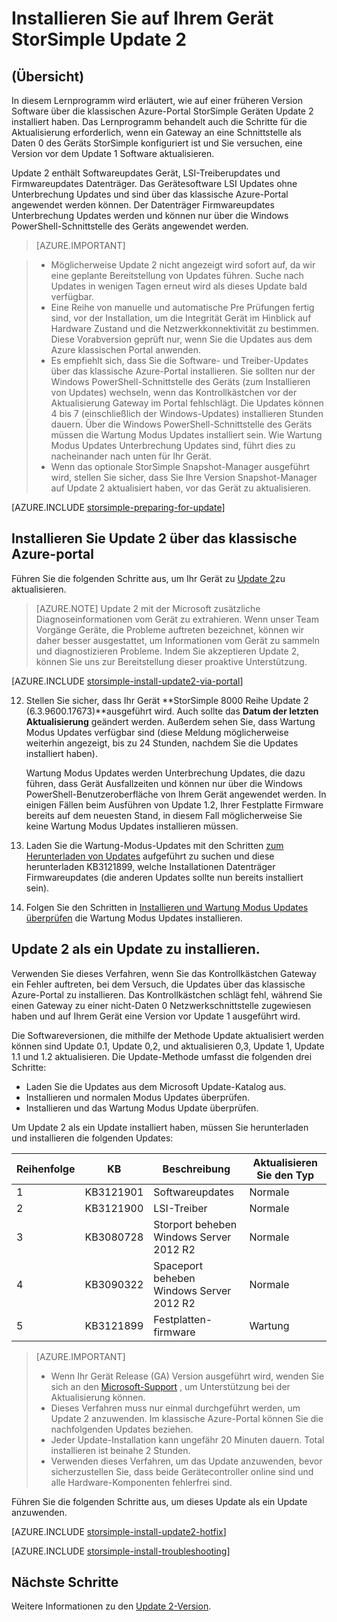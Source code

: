 <properties
   pageTitle="Installieren Sie Update 2 auf Ihrem Gerät StorSimple | Microsoft Azure"
   description="Erläutert, wie Sie StorSimple 8000 Reihe Update 2 auf Ihrem StorSimple 8000 Reihe Gerät installiert haben."
   services="storsimple"
   documentationCenter="NA"
   authors="alkohli"
   manager="carmonm"
   editor="" />
<tags
   ms.service="storsimple"
   ms.devlang="NA"
   ms.topic="article"
   ms.tgt_pltfrm="NA"
   ms.workload="TBD"
   ms.date="09/21/2016"
   ms.author="alkohli" />

# <a name="install-update-2-on-your-storsimple-device"></a>Installieren Sie auf Ihrem Gerät StorSimple Update 2

## <a name="overview"></a>(Übersicht)

In diesem Lernprogramm wird erläutert, wie auf einer früheren Version Software über die klassischen Azure-Portal StorSimple Geräten Update 2 installiert haben. Das Lernprogramm behandelt auch die Schritte für die Aktualisierung erforderlich, wenn ein Gateway an eine Schnittstelle als Daten 0 des Geräts StorSimple konfiguriert ist und Sie versuchen, eine Version vor dem Update 1 Software aktualisieren.

Update 2 enthält Softwareupdates Gerät, LSI-Treiberupdates und Firmwareupdates Datenträger. Das Gerätesoftware LSI Updates ohne Unterbrechung Updates und sind über das klassische Azure-Portal angewendet werden können. Der Datenträger Firmwareupdates Unterbrechung Updates werden und können nur über die Windows PowerShell-Schnittstelle des Geräts angewendet werden.

> [AZURE.IMPORTANT]

> -  Möglicherweise Update 2 nicht angezeigt wird sofort auf, da wir eine geplante Bereitstellung von Updates führen. Suche nach Updates in wenigen Tagen erneut wird als dieses Update bald verfügbar.
> - Eine Reihe von manuelle und automatische Pre Prüfungen fertig sind, vor der Installation, um die Integrität Gerät im Hinblick auf Hardware Zustand und die Netzwerkkonnektivität zu bestimmen. Diese Vorabversion geprüft nur, wenn Sie die Updates aus dem Azure klassischen Portal anwenden.
> - Es empfiehlt sich, dass Sie die Software- und Treiber-Updates über das klassische Azure-Portal installieren. Sie sollten nur der Windows PowerShell-Schnittstelle des Geräts (zum Installieren von Updates) wechseln, wenn das Kontrollkästchen vor der Aktualisierung Gateway im Portal fehlschlägt. Die Updates können 4 bis 7 (einschließlich der Windows-Updates) installieren Stunden dauern. Über die Windows PowerShell-Schnittstelle des Geräts müssen die Wartung Modus Updates installiert sein. Wie Wartung Modus Updates Unterbrechung Updates sind, führt dies zu nacheinander nach unten für Ihr Gerät.
> - Wenn das optionale StorSimple Snapshot-Manager ausgeführt wird, stellen Sie sicher, dass Sie Ihre Version Snapshot-Manager auf Update 2 aktualisiert haben, vor das Gerät zu aktualisieren.

[AZURE.INCLUDE [storsimple-preparing-for-update](../../includes/storsimple-preparing-for-updates.md)]

## <a name="install-update-2-via-the-azure-classic-portal"></a>Installieren Sie Update 2 über das klassische Azure-portal

Führen Sie die folgenden Schritte aus, um Ihr Gerät zu [Update 2](storsimple-update2-release-notes.md)zu aktualisieren.


> [AZURE.NOTE]
Update 2 mit der Microsoft zusätzliche Diagnoseinformationen vom Gerät zu extrahieren. Wenn unser Team Vorgänge Geräte, die Probleme auftreten bezeichnet, können wir daher besser ausgestattet, um Informationen vom Gerät zu sammeln und diagnostizieren Probleme. Indem Sie akzeptieren Update 2, können Sie uns zur Bereitstellung dieser proaktive Unterstützung.

[AZURE.INCLUDE [storsimple-install-update2-via-portal](../../includes/storsimple-install-update2-via-portal.md)]

12. Stellen Sie sicher, dass Ihr Gerät **StorSimple 8000 Reihe Update 2 (6.3.9600.17673)**ausgeführt wird. Auch sollte das **Datum der letzten Aktualisierung** geändert werden. Außerdem sehen Sie, dass Wartung Modus Updates verfügbar sind (diese Meldung möglicherweise weiterhin angezeigt, bis zu 24 Stunden, nachdem Sie die Updates installiert haben).

    Wartung Modus Updates werden Unterbrechung Updates, die dazu führen, dass Gerät Ausfallzeiten und können nur über die Windows PowerShell-Benutzeroberfläche von Ihrem Gerät angewendet werden. In einigen Fällen beim Ausführen von Update 1.2, Ihrer Festplatte Firmware bereits auf dem neuesten Stand, in diesem Fall möglicherweise Sie keine Wartung Modus Updates installieren müssen.

13. Laden Sie die Wartung-Modus-Updates mit den Schritten [zum Herunterladen von Updates](#to-download-hotfixes) aufgeführt zu suchen und diese herunterladen KB3121899, welche Installationen Datenträger Firmwareupdates (die anderen Updates sollte nun bereits installiert sein).

13. Folgen Sie den Schritten in [Installieren und Wartung Modus Updates überprüfen](#to-install-and-verify-maintenance-mode-hotfixes) die Wartung Modus Updates installieren.


## <a name="install-update-2-as-a-hotfix"></a>Update 2 als ein Update zu installieren.

Verwenden Sie dieses Verfahren, wenn Sie das Kontrollkästchen Gateway ein Fehler auftreten, bei dem Versuch, die Updates über das klassische Azure-Portal zu installieren. Das Kontrollkästchen schlägt fehl, während Sie einen Gateway zu einer nicht-Daten 0 Netzwerkschnittstelle zugewiesen haben und auf Ihrem Gerät eine Version vor Update 1 ausgeführt wird.

Die Softwareversionen, die mithilfe der Methode Update aktualisiert werden können sind Update 0.1, Update 0,2, und aktualisieren 0,3, Update 1, Update 1.1 und 1.2 aktualisieren. Die Update-Methode umfasst die folgenden drei Schritte:

- Laden Sie die Updates aus dem Microsoft Update-Katalog aus.
- Installieren und normalen Modus Updates überprüfen.
- Installieren und das Wartung Modus Update überprüfen.

Um Update 2 als ein Update installiert haben, müssen Sie herunterladen und installieren die folgenden Updates:

| Reihenfolge  | KB        | Beschreibung                    | Aktualisieren Sie den Typ  |
|--------|-----------|-------------------------|------------- |
| 1      | KB3121901 | Softwareupdates         |  Normale     |
| 2      | KB3121900 | LSI-Treiber              |  Normale     |
| 3      | KB3080728 | Storport beheben </br> Windows Server 2012 R2 |  Normale     |
| 4      | KB3090322 | Spaceport beheben </br> Windows Server 2012 R2 |  Normale     |
| 5      | KB3121899 | Festplatten-firmware           | Wartung  |


> [AZURE.IMPORTANT]
>
> - Wenn Ihr Gerät Release (GA) Version ausgeführt wird, wenden Sie sich an den [Microsoft-Support](storsimple-contact-microsoft-support.md) , um Unterstützung bei der Aktualisierung können.
> - Dieses Verfahren muss nur einmal durchgeführt werden, um Update 2 anzuwenden. Im klassische Azure-Portal können Sie die nachfolgenden Updates beziehen.
> - Jeder Update-Installation kann ungefähr 20 Minuten dauern. Total installieren ist beinahe 2 Stunden.
> - Verwenden dieses Verfahren, um das Update anzuwenden, bevor sicherzustellen Sie, dass beide Gerätecontroller online sind und alle Hardware-Komponenten fehlerfrei sind.

Führen Sie die folgenden Schritte aus, um dieses Update als ein Update anzuwenden.

[AZURE.INCLUDE [storsimple-install-update2-hotfix](../../includes/storsimple-install-update2-hotfix.md)]

[AZURE.INCLUDE [storsimple-install-troubleshooting](../../includes/storsimple-install-troubleshooting.md)]



## <a name="next-steps"></a>Nächste Schritte

Weitere Informationen zu den [Update 2-Version](storsimple-update2-release-notes.md).

